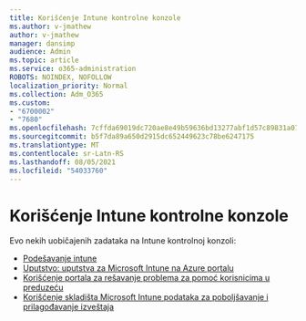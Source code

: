 ```yaml
---
title: Korišćenje Intune kontrolne konzole
ms.author: v-jmathew
author: v-jmathew
manager: dansimp
audience: Admin
ms.topic: article
ms.service: o365-administration
ROBOTS: NOINDEX, NOFOLLOW
localization_priority: Normal
ms.collection: Adm_O365
ms.custom:
- "6700002"
- "7680"
ms.openlocfilehash: 7cffda69019dc720ae8e49b59636bd13277abf1d57c89831a077f4d66b4586a3
ms.sourcegitcommit: b5f7da89a650d2915dc652449623c78be6247175
ms.translationtype: MT
ms.contentlocale: sr-Latn-RS
ms.lasthandoff: 08/05/2021
ms.locfileid: "54033760"
---
```

# <a name="using-intune-admin-console"></a>Korišćenje Intune kontrolne konzole

Evo nekih uobičajenih zadataka na Intune kontrolnoj konzoli:

- [Podešavanje intune](https://docs.microsoft.com/mem/intune/fundamentals/setup-steps)
- [Uputstvo: uputstva za Microsoft Intune na Azure portalu](https://docs.microsoft.com/mem/intune/fundamentals/tutorial-walkthrough-intune-portal)
- [Korišćenje portala za rešavanje problema za pomoć korisnicima u preduzeću](https://docs.microsoft.com/mem/intune/fundamentals/help-desk-operators)
- [Korišćenje skladišta Microsoft Intune podataka za poboljšavanje i prilagođavanje izveštaja](https://docs.microsoft.com/mem/intune/developer/reports-nav-create-intune-reports)
